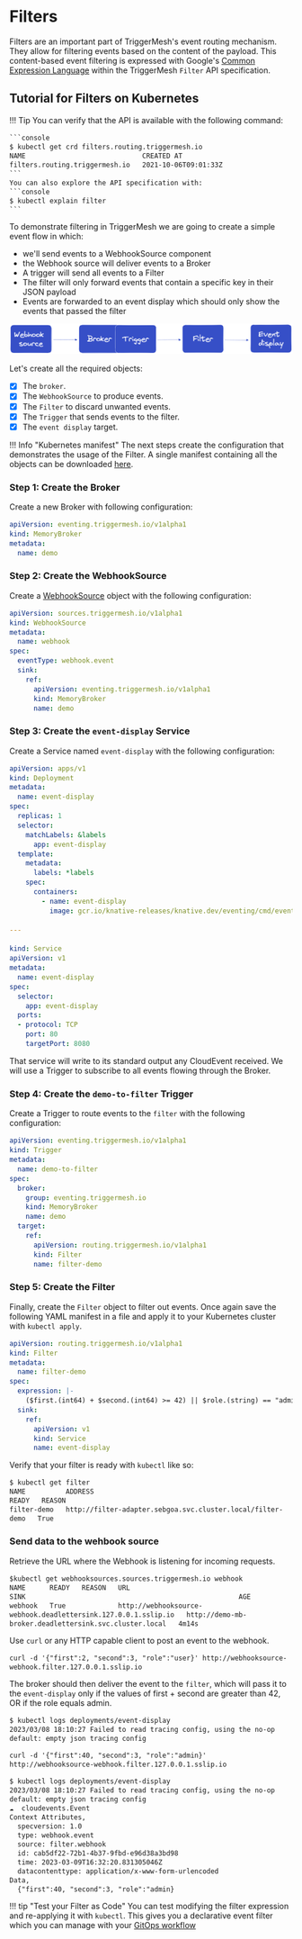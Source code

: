 # Filters

Filters are an important part of TriggerMesh's event routing mechanism. They allow for filtering events based on the content of the payload. This content-based event filtering is expressed with Google's
[Common Expression Language](https://opensource.google/projects/cel) within the TriggerMesh `Filter` API specification.

## Tutorial for Filters on Kubernetes

!!! Tip
    You can verify that the API is available with the following command:

    ```console
    $ kubectl get crd filters.routing.triggermesh.io
    NAME                             CREATED AT
    filters.routing.triggermesh.io   2021-10-06T09:01:33Z
    ```
    You can also explore the API specification with:
    ```console
    $ kubectl explain filter
    ```

To demonstrate filtering in TriggerMesh we are going to create a simple event flow in which: 

- we'll send events to a WebhookSource component
- the Webhook source will deliver events to a Broker
- A trigger will send all events to a Filter
- The filter will only forward events that contain a specific key in their JSON payload
- Events are forwarded to an event display which should only show the events that passed the filter

![filter](../../assets/images/filter/filter.png)

Let's create all the required objects:

- [x] The `broker`.
- [x] The `WebhookSource` to produce events.
- [x] The `Filter` to discard unwanted events.
- [x] The `Trigger` that sends events to the filter.
- [x] The `event display` target.

!!! Info "Kubernetes manifest"
    The next steps create the configuration that demonstrates the usage of the Filter.
    A single manifest containing all the objects can be downloaded [here](../../assets/yamlexamples/filter.yaml).

### Step 1: Create the Broker

Create a new Broker with following configuration:

```yaml
apiVersion: eventing.triggermesh.io/v1alpha1
kind: MemoryBroker
metadata:
  name: demo
```

### Step 2: Create the WebhookSource

Create a [WebhookSource](../../sources/webhook.md) object with the following configuration:

```yaml
apiVersion: sources.triggermesh.io/v1alpha1
kind: WebhookSource
metadata:
  name: webhook
spec:
  eventType: webhook.event
  sink:
    ref:
      apiVersion: eventing.triggermesh.io/v1alpha1
      kind: MemoryBroker
      name: demo
```

### Step 3: Create the `event-display` Service

Create a Service named `event-display` with the following configuration:

```yaml
apiVersion: apps/v1
kind: Deployment
metadata:
  name: event-display
spec:
  replicas: 1
  selector:
    matchLabels: &labels
      app: event-display
  template:
    metadata:
      labels: *labels
    spec:
      containers:
        - name: event-display
          image: gcr.io/knative-releases/knative.dev/eventing/cmd/event_display

---

kind: Service
apiVersion: v1
metadata:
  name: event-display
spec:
  selector:
    app: event-display
  ports:
  - protocol: TCP
    port: 80
    targetPort: 8080
```

That service will write to its standard output any CloudEvent received. We will use a Trigger to subscribe to all events flowing through the Broker.

### Step 4: Create the `demo-to-filter` Trigger

Create a Trigger to route events to the `filter` with the following configuration:

```yaml
apiVersion: eventing.triggermesh.io/v1alpha1
kind: Trigger
metadata:
  name: demo-to-filter
spec:
  broker:
    group: eventing.triggermesh.io
    kind: MemoryBroker
    name: demo
  target:
    ref:
      apiVersion: routing.triggermesh.io/v1alpha1
      kind: Filter
      name: filter-demo
```

### Step 5: Create the Filter

Finally, create the `Filter` object to filter out events. Once again save the following YAML manifest in a file and apply it to your Kubernetes cluster with `kubectl apply`.

```yaml
apiVersion: routing.triggermesh.io/v1alpha1
kind: Filter
metadata:
  name: filter-demo
spec:
  expression: |-
    ($first.(int64) + $second.(int64) >= 42) || $role.(string) == "admin"
  sink:
    ref:
      apiVersion: v1
      kind: Service
      name: event-display
```

Verify that your filter is ready with `kubectl` like so:

```console
$ kubectl get filter
NAME          ADDRESS                                                      READY   REASON
filter-demo   http://filter-adapter.sebgoa.svc.cluster.local/filter-demo   True
```

### Send data to the wehbook source

Retrieve the URL where the Webhook is listening for incoming requests.

```console
$kubectl get webhooksources.sources.triggermesh.io webhook
NAME      READY   REASON   URL                                                              SINK                                                     AGE
webhook   True             http://webhooksource-webhook.deadlettersink.127.0.0.1.sslip.io   http://demo-mb-broker.deadlettersink.svc.cluster.local   4m14s
```

Use `curl` or any HTTP capable client to post an event to the webhook.

```console
curl -d '{"first":2, "second":3, "role":"user}' http://webhooksource-webhook.filter.127.0.0.1.sslip.io
```

The broker should then deliver the event to the `filter`, which will pass it to the  `event-display` only if the values of first + second are greater than 42, OR if the role equals admin.

```console
$ kubectl logs deployments/event-display
2023/03/08 18:10:27 Failed to read tracing config, using the no-op default: empty json tracing config
```

```console
curl -d '{"first":40, "second":3, "role":"admin}' http://webhooksource-webhook.filter.127.0.0.1.sslip.io
```

```console
$ kubectl logs deployments/event-display
2023/03/08 18:10:27 Failed to read tracing config, using the no-op default: empty json tracing config
☁️  cloudevents.Event
Context Attributes,
  specversion: 1.0
  type: webhook.event
  source: filter.webhook
  id: cab5df22-72b1-4b37-9fbd-e96d38a3bd98
  time: 2023-03-09T16:32:20.831305046Z
  datacontenttype: application/x-www-form-urlencoded
Data,
  {"first":40, "second":3, "role":"admin}
```

!!! tip "Test your Filter as Code"
    You can test modifying the filter expression and re-applying it with `kubectl`. This gives you a declarative event filter which you can manage with your [GitOps workflow](https://www.weave.works/technologies/gitops/)